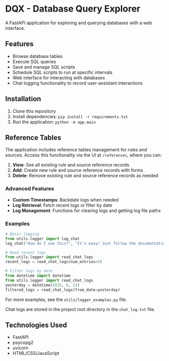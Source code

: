 # DQX - Database Query Explorer

A FastAPI application for exploring and querying databases with a web interface.

## Features

- Browse database tables
- Execute SQL queries
- Save and manage SQL scripts
- Schedule SQL scripts to run at specific intervals
- Web interface for interacting with databases
- Chat logging functionality to record user-assistant interactions

## Installation

1. Clone this repository
2. Install dependencies: `pip install -r requirements.txt`
3. Run the application: `python -m app.main`

## Reference Tables

The application includes reference tables management for rules and sources. Access this functionality via the UI at `/references`, where you can:

1. **View**: See all existing rule and source reference records
2. **Add**: Create new rule and source reference records with forms
3. **Delete**: Remove existing rule and source reference records as needed

### Advanced Features

- **Custom Timestamps**: Backdate logs when needed
- **Log Retrieval**: Fetch recent logs or filter by date
- **Log Management**: Functions for clearing logs and getting log file paths

### Examples

```python
# Basic logging
from utils.logger import log_chat
log_chat("How do I use this?", "It's easy! Just follow the documentation.")

# Read recent logs
from utils.logger import read_chat_logs
recent_logs = read_chat_logs(num_entries=5)

# Filter logs by date
from datetime import datetime
from utils.logger import read_chat_logs
yesterday = datetime(2025, 6, 23)
filtered_logs = read_chat_logs(from_date=yesterday)
```

For more examples, see the `utils/logger_examples.py` file.

Chat logs are stored in the project root directory in the `chat_log.txt` file.

## Technologies Used

- FastAPI
- psycopg2
- uvicorn
- HTML/CSS/JavaScript
